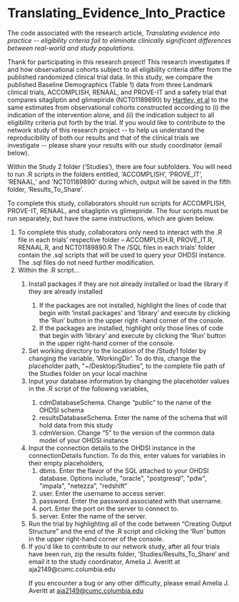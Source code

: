 # Translating_Evidence_Into_Practice

The code associated with the research article, <em>Translating evidence into practice -- eligibility criteria fail to eliminate clinically significant differences between real-world and study populations.</em>

Thank for participating in this research project! This research investigates if and how observational cohorts subject to all eligibility criteria differ from the published randomized clinical trial data. In this study, we compare the published Baseline Demographics (Table 1) data from three Landmark clinical trials, ACCOMPLISH, RENAAL, and PROVE-IT and a safety trial that compares sitagliptin and glimepiride (NCT01189890) by [Hartley, et al](https://www.ncbi.nlm.nih.gov/pubmed/26041585) to the same estimates from observational cohorts constructed according to (i) the indication of the intervention alone, and (ii) the indication subject to all eligibility criteria put forth by the trial. If you would like to contribute to the network study of this research project -- to help us understand the reproducibility of both our results and that of the clinical trials we investigate -- please share your results with our study coordinator (email below).

Within the Study 2 folder (‘Studies’), there are four subfolders. You will need to run .R scripts in the folders entitled, ‘ACCOMPLISH’, ‘PROVE_IT’, ‘RENAAL,' and 'NCT01189890' during which, output will be saved in the fifth folder, ‘Results_To_Share’. 

To complete this study, collaborators should run scripts for ACCOMPLISH, PROVE-IT, RENAAL, and sitagliptin vs glimepiride. The four scripts must be run separately, but have the same instructions, which are given below.
<ol>
<li>To complete this study, collaborators only need to interact with the .R  file in each trials’ respective folder – ACCOMPLISH.R, PROVE_IT.R, RENAAL.R, and NCT01189890.R The /SQL files in each trials’ folder contain the .sql scripts that will be used to query your OHDSI instance. The .sql files  do not need further modification. </li>
<li>Within the .R script...</li>
<ol>
<li>Install packages if they are not already installed or load the library if they are already installed</li>
<ol>
<li>If the packages are not installed, highlight the lines of code that begin with ‘install.packages’ and ‘library’ and execute by clicking the ‘Run’ button in the upper right -hand corner of the console.</li>
<li>If the packages are installed, highlight only those lines of code that begin with ‘library’ and execute by clicking the ‘Run’ button in the upper right-hand corner of the console.</li>
</ol>
<li>Set working directory to the location of the /Study1 folder by changing the variable, ‘WorkingDir’.  To do this, change the placeholder path, "~/Desktop/Studies”, to the complete file path of the Studies folder on your local machine</li>
<li>Input your database information by changing the placeholder values in the .R script of the following variables, </li>
<ol>
<li>cdmDatabaseSchema. Change “public” to the name of the OHDSI schema</li>
<li>resultsDatabaseSchema. Enter the name of the schema that will hold data from this study</li>
<li>cdmVersion. Change “5” to  the version of the common data model of your OHDSI instance</li>
</ol>
<li>Input the connection details to the OHDSI instance in the connectionDetails function. To do this, enter values for variables in their empty placeholders,
<ol>
<li>dbms.  Enter the flavor of the SQL attached to your OHDSI database. Options include, "oracle", "postgresql", "pdw", "impala", "netezza”, "redshift"</li>
<li>user. Enter the username to access server.</li>
<li>password. Enter the password associated with that username.</li>
<li>port. Enter the port on the server to connect to.</li>
<li>server. Enter the name of the server.</li>
</ol>
<li>Run the trial by highlighting all of the code between “Creating Output Structure” and the end of the .R script and clicking the ‘Run’ button in the upper right-hand corner of the console.</li>
<li>If you'd like to contribute to our network study, after all four trials have been run, zip the results folder, ‘Studies/Results_To_Share’ and email it to the study coordinator, Amelia J. Averitt at aja2149@cumc.columbia.edu</li>


If you encounter a bug or any other difficulty, please email Amelia J. Averitt at aja2149@cumc.columbia.edu
